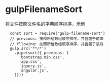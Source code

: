 # gulpFilenameSort
将文件按照文件名的字典顺序排序，示例
```
  const sort = require('gulp-filename-sort')
  // previous: 按照所给数组顺序排序，并且置于前面
  // fllowing: 按照所给数组顺序排序，并且置于最后
  gulp.src('**/*')
    .pipe(sort({ previous: [
      'bootstrap.min.css',
      'app.css',
      'jquery.js',
      'angular.js',
    ]}))
```
